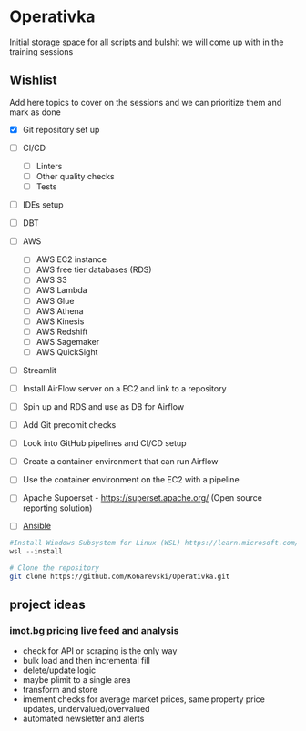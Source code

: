 # Operativka
Initial storage space for all scripts and bulshit we will come up with in the training sessions


## Wishlist
Add here topics to cover on the sessions and we can prioritize them and mark as done

- [x] Git repository set up
- [ ] CI/CD
  - [ ] Linters
  - [ ] Other quality checks
  - [ ] Tests
- [ ] IDEs setup
- [ ] DBT
- [ ] AWS
  - [ ] AWS EC2 instance
  - [ ] AWS free tier databases (RDS)
  - [ ] AWS S3
  - [ ] AWS Lambda
  - [ ] AWS Glue
  - [ ] AWS Athena
  - [ ] AWS Kinesis
  - [ ] AWS Redshift
  - [ ] AWS Sagemaker
  - [ ] AWS QuickSight
- [ ] Streamlit
- [ ] Install AirFlow server on a EC2 and link to a repository
- [ ] Spin up and RDS and use as DB for Airflow
- [ ] Add Git precomit checks
- [ ] Look into GitHub pipelines and CI/CD setup
- [ ] Create a container environment that can run Airflow
- [ ] Use the container environment on the EC2 with a pipeline
- [ ] Apache Supoerset - https://superset.apache.org/ (Open source reporting solution)
- [ ] [Ansible](https://www.ansible.com/)


```PowerShell
#Install Windows Subsystem for Linux (WSL) https://learn.microsoft.com/en-us/windows/wsl/install
wsl --install
```

```bash
# Clone the repository
git clone https://github.com/Ko6arevski/Operativka.git
```

## project ideas

### imot.bg pricing live feed and analysis
- check for API or scraping is the only way
- bulk load and then incremental fill
- delete/update logic
- maybe plimit to a single area
- transform and store
- imement checks for average market prices, same property price updates, undervalued/overvalued
- automated newsletter and alerts
